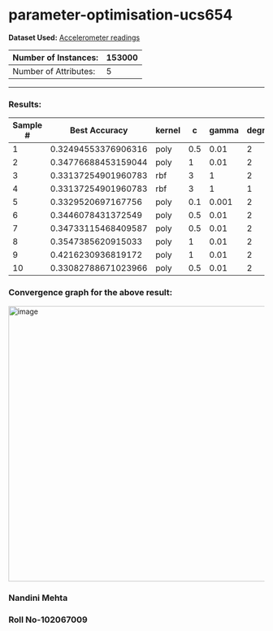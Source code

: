 # parameter-optimisation-ucs654

**Dataset Used:** [Accelerometer readings](https://archive.ics.uci.edu/ml/datasets/Accelerometer)

| Number of Instances:  | 153000 |
|-----------------------|--------|
| Number of Attributes: | 5      |

---

### Results:
 
 | Sample # | Best Accuracy | kernel | c   | gamma | degree |
|----------|--------------------------|---------|-----|-------|-----|
| 1        | 0.32494553376906316       | poly    | 0.5 | 0.01  | 2 |
| 2        | 0.34776688453159044       | poly    | 1 | 0.01  | 2 | 
| 3        | 0.33137254901960783      | rbf    | 3 | 1  | 2 |
| 4        | 0.33137254901960783       | rbf    | 3 | 1  | 1 |
| 5        | 0.3329520697167756       | poly    | 0.1 | 0.001  | 2 |
| 6        | 0.3446078431372549       | poly    | 0.5 | 0.01  | 2 |
| 7        | 0.34733115468409587       | poly    | 0.5 | 0.01  | 2 |
| 8        | 0.3547385620915033       | poly    | 1 | 0.01  | 2 |
| 9        | 0.4216230936819172     | poly    | 1 | 0.01  | 2 |
| 10       | 0.33082788671023966 | poly    | 0.5 | 0.01  | 2 |


### Convergence graph for the above result:

<img width="542" alt="image" src="https://user-images.githubusercontent.com/84312981/233302545-84f4da90-f7bd-407a-b033-5068b9437934.png">



### Nandini Mehta
### Roll No-102067009

